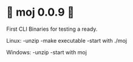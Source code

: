 # 🐹 moj 0.0.9 🐹

First CLI Binaries for testing a ready.

Linux:
-unzip
-make executable
-start with ./moj

Windows:
-unzip
-start with moj


